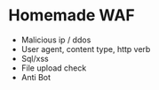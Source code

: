 # Homemade WAF

-   Malicious ip / ddos
-   User agent, content type, http verb
-   Sql/xss 
-   File upload check
-   Anti Bot